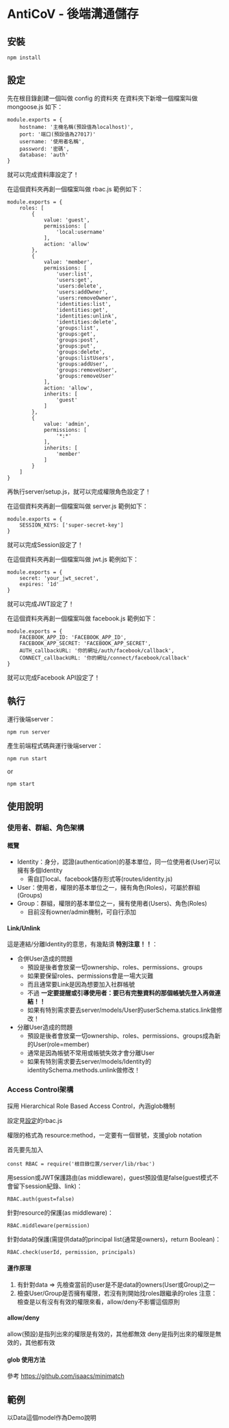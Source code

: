 # AntiCoV - 後端溝通儲存

安裝
---
```
npm install
```

設定
---
先在根目錄創建一個叫做 config 的資料夾
在資料夾下新增一個檔案叫做 mongoose.js 如下：
```
module.exports = {
	hostname: '主機名稱(預設值為localhost)',
	port: '端口(預設值為27017)'
	username: '使用者名稱',
	password: '密碼',
	database: 'auth'
}
```
就可以完成資料庫設定了！

在這個資料夾再創一個檔案叫做 rbac.js 範例如下：
```
module.exports = {
	roles: [
		{
			value: 'guest',
			permissions: [
				'local:username'
			],
			action: 'allow'
		},
		{
			value: 'member',
			permissions: [
				'user:list',
				'users:get',
				'users:delete',
				'users:addOwner',
				'users:removeOwner',
				'identities:list',
				'identities:get',
				'identities:unlink',
				'identities:delete',
				'groups:list',
				'groups:get',
				'groups:post',
				'groups:put',
				'groups:delete',
				'groups:listUsers',
				'groups:addUser',
				'groups:removeUser',
				'groups:removeUser'
			],
			action: 'allow',
			inherits: [
				'guest'
			]
		},
		{
			value: 'admin',
			permissions: [
				'*:*'
			],
			inherits: [
				'member'
			]
		}
	]
}
```
再執行server/setup.js，就可以完成權限角色設定了！

在這個資料夾再創一個檔案叫做 server.js 範例如下：
```
module.exports = {
	SESSION_KEYS: ['super-secret-key']
}
```
就可以完成Session設定了！

在這個資料夾再創一個檔案叫做 jwt.js 範例如下：
```
module.exports = {
	secret: 'your_jwt_secret',
	expires: '1d'
}
```
就可以完成JWT設定了！

在這個資料夾再創一個檔案叫做 facebook.js 範例如下：
```
module.exports = {
	FACEBOOK_APP_ID: 'FACEBOOK_APP_ID',
	FACEBOOK_APP_SECRET: 'FACEBOOK_APP_SECRET',
	AUTH_callbackURL: '你的網址/auth/facebook/callback',
	CONNECT_callbackURL: '你的網址/connect/facebook/callback'
}
```
就可以完成Facebook API設定了！

執行
---
運行後端server：
```
npm run server
```
產生前端程式碼與運行後端server：
```
npm run start
```
or
```
npm start
```

使用說明
---
### 使用者、群組、角色架構

#### 概覽
* Identity：身分，認證(authentication)的基本單位，同一位使用者(User)可以擁有多個Identity
	* 需自訂local、facebook儲存形式等(routes/identity.js)
* User：使用者，權限的基本單位之一，擁有角色(Roles)，可屬於群組(Groups)
* Group：群組，權限的基本單位之一，擁有使用者(Users)、角色(Roles)
	* 目前沒有owner/admin機制，可自行添加

#### Link/Unlink
這是連結/分離Identity的意思，有幾點須 **特別注意！！**：

* 合併User造成的問題
	* 預設是後者會放棄一切ownership、roles、permissions、groups
	* 如果要保留roles、permissions會是一場大災難
	* 而且通常要Link是因為想要加入社群帳號
	* 不過 **一定要提醒或引導使用者：要已有完整資料的那個帳號先登入再做連結！！**
	* 如果有特別需求要去server/models/User的userSchema.statics.link做修改！
* 分離User造成的問題
	* 預設是後者會放棄一切ownership、roles、permissions、groups成為新的User(role=member)
	* 通常是因為帳號不常用或帳號失效才會分離User
	* 如果有特別需求要去server/models/Identity的identitySchema.methods.unlink做修改！

### Access Control架構

採用 Hierarchical Role Based Access Control，內涵glob機制

設定見[設定](#設定)的rbac.js

權限的格式為 resource:method，一定要有一個冒號，支援glob notation

首先要先加入
```
const RBAC = require('根目錄位置/server/lib/rbac')
```
用session或JWT保護路由(as middleware)，guest預設值是false(guest模式不會留下session紀錄、link)：
```
RBAC.auth(guest=false)
```
針對resource的保護(as middleware)：
```
RBAC.middleware(permission)
```
針對data的保護(需提供data的principal list(通常是owners)，return Boolean)：
```
RBAC.check(userId, permission, principals)
```

#### 運作原理
1. 有針對data => 先檢查當前的user是不是data的owners(User或Group)之一
2. 檢查User/Group是否擁有權限，若沒有則開始找roles跟繼承的roles
注意：檢查是以有沒有有效的權限來看，allow/deny不影響這個原則

#### allow/deny
allow(預設)是指列出來的權限是有效的，其他都無效
deny是指列出來的權限是無效的，其他都有效

#### glob 使用方法
參考 https://github.com/isaacs/minimatch


範例
---
以Data這個model作為Demo說明